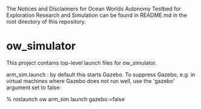 The Notices and Disclaimers for Ocean Worlds Autonomy Testbed for Exploration
Research and Simulation can be found in README.md in the root directory of
this repository.

ow_simulator
============
This project contains top-level launch files for ow_simulator.

arm_sim.launch : by default this starts Gazebo.  To suppress Gazebo, e.g. in virtual machines where Gazebo does not run well, use the 'gazebo' argument set to false:

  % roslaunch ow arm_sim.launch gazebo:=false

